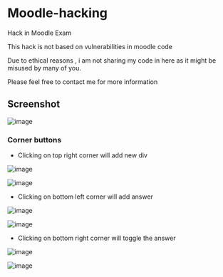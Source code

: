 # Moodle-hacking
Hack in Moodle Exam

This hack is not based on vulnerabilities in moodle code

Due to ethical reasons , i am not sharing my code in here as it might be misused by many of you.

Please feel free to contact me for more information

## Screenshot

![image](https://github.com/fawazahmed0/moodle-hacking/blob/master/images/-2018-jun-15-003.jpg)


### Corner buttons

- Clicking on top right corner will add new div

![image](https://github.com/fawazahmed0/moodle-hacking/blob/master/images/1.jpg)

![image](https://github.com/fawazahmed0/moodle-hacking/blob/master/images/2.jpg)

- Clicking on bottom left corner will add answer

![image](https://github.com/fawazahmed0/moodle-hacking/blob/master/images/3.jpg)

![image](https://github.com/fawazahmed0/moodle-hacking/blob/master/images/4.jpg)

- Clicking on bottom right corner will toggle the answer

![image](https://github.com/fawazahmed0/moodle-hacking/blob/master/images/5.jpg)

![image](https://github.com/fawazahmed0/moodle-hacking/blob/master/images/6.jpg)
